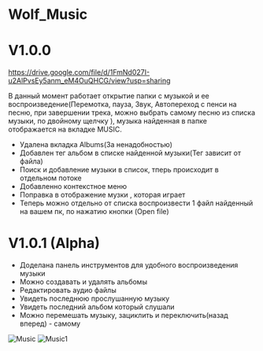# Wolf_Music

# V1.0.0
https://drive.google.com/file/d/1FmNd027I-u2AlPvsEy5anm_eM4OuQHCG/view?usp=sharing

 В данный момент работает открытие папки с музыкой и ее воспроизведение(Перемотка, пауза, Звук, Автопереход с пенси на песню, при       завершении трека, можно выбрать самому песню из списка музыки, по двойному щелчку ), музыка найденная в папке отображается на вкладке MUSIC.
  - Удалена вкладка Albums(За ненадобностью)
  - Добавлен тег альбом в списке найденной музыки(Тег зависит от файла)
  - Поиск и добавление музыки в список, тперь происходит в отдельном потоке
  - Добавленно контекстное меню
  - Поправка в отображение музки , которая играет
  - Теперь можно отдельно от списка воспроизвести 1 файл найденный на вашем пк, по нажатию кнопки (Open file)
 # V1.0.1 (Alpha)
  - Доделана панель инструментов для удобного воспроизведения музыки 
  - Можно создавать и удалять альбомы
  - Редактировать аудио файлы
  - Увидеть последнюю прослушанную музыку 
  - Увидеть последний альбом который слушали
  - Можно перемешать музыку, зациклить и переключить(назад вперед) - самому 

![Music](https://user-images.githubusercontent.com/51126272/75613347-83c3c780-5b3d-11ea-8d3c-d4c702c5d44c.png)
![Music1](https://user-images.githubusercontent.com/51126272/75613354-9b9b4b80-5b3d-11ea-9849-44c7e14dff5f.png)
